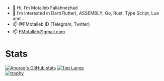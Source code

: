 
- 👋 Hi, I’m Motalleb Fallahnezhad
- 👀 I’m interested in Dart(Flutter), ASSEMBLY, Go, Rust, Type Script, Lua and ...
- 📫 @FMotalleb ID (Telegram, Twitter)
- 📫 FMotalleb@gmail.com

# Stats
[![Anurag's GitHub stats](https://github-readme-stats.vercel.app/api?username=fmotalleb&count_private=true&theme=dracula)](https://github.com/anuraghazra/github-readme-stats)
[![Top Langs](https://github-readme-stats.vercel.app/api/top-langs/?username=fmotalleb&count_private=true&layout=compact&langs_count=20&theme=dracula)](https://github.com/anuraghazra/github-readme-stats)
</br>
[![trophy](https://github-profile-trophy.vercel.app/?username=fmotalleb&theme=onedark&title=Commits,MultiLanguage)](https://github.com/ryo-ma/github-profile-trophy)
